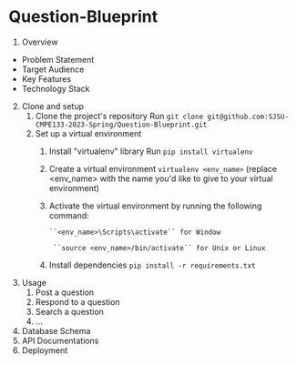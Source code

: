 # Question-Blueprint
1. Overview
  - Problem Statement
  - Target Audience
  - Key Features
  - Technology Stack
2. Clone and setup
    1. Clone the project's repository
        Run ``git clone git@github.com:SJSU-CMPE133-2023-Spring/Question-Blueprint.git``
    2. Set up a virtual environment
        1. Install "virtualenv" library
            Run ``pip install virtualenv``
        2. Create a virtual environment
            ``virtualenv <env_name>`` (replace <env_name> with the name you'd like to give to your virtual environment)
        3. Activate the virtual environment by running the following command:
        
               ``<env_name>\Scripts\activate`` for Window

                ``source <env_name>/bin/activate`` for Unix or Linux
        4. Install dependencies 
            ``pip install -r requirements.txt``
3. Usage
    1. Post a question
    2. Respond to a question
    3. Search a question
    4. ...
4. Database Schema
5. API Documentations
6. Deployment 
